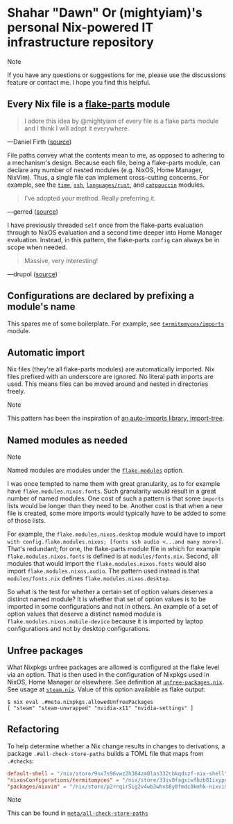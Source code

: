 # Shahar "Dawn" Or (mightyiam)'s personal Nix-powered IT infrastructure repository

> [!NOTE]
> If you have any questions or suggestions for me, please use the discussions feature or contact me.
> I hope you find this helpful.

## Every Nix file is a [flake-parts](https://flake.parts) module

> I adore this idea by @mightyiam of every file is a flake parts module and I think I will adopt it everywhere.

—Daniel Firth ([source](https://x.com/locallycompact/status/1909188620038046038))

File paths convey what the contents mean to me, as opposed to adhering to a mechanism's design.
Because each file, being a flake-parts module, can declare any number of nested modules (e.g. NixOS, Home Manager, NixVim).
Thus, a single file can implement cross-cutting concerns.
For example, see the [`time`](modules/time.nix), [`ssh`](modules/ssh.nix), [`languages/rust`](modules/languages/rust.nix), and [`catppuccin`](modules/catppuccin.nix) modules.

> I’ve adopted your method. Really preferring it.

—gerred ([source](https://x.com/devgerred/status/1909206297532117469))

I have previously threaded `self` once from the flake-parts evaluation through to NixOS evaluation and a second time deeper into Home Manager evaluation.
Instead, in this pattern, the flake-parts `config` can always be in scope when needed.

> Massive, very interesting!

—drupol ([source](https://discourse.nixos.org/t/pattern-every-file-is-a-flake-parts-module/61271/2?u=mightyiam))

## Configurations are declared by prefixing a module's name

This spares me of some boilerplate.
For example, see [`termitomyces/imports`](modules/termitomyces/imports.nix) module.

## Automatic import

Nix files (they're all flake-parts modules) are automatically imported.
Nix files prefixed with an underscore are ignored.
No literal path imports are used.
This means files can be moved around and nested in directories freely.

> [!NOTE]
> This pattern has been the inspiration of [an auto-imports library, import-tree](https://github.com/vic/import-tree).

## Named modules as needed

> [!NOTE]
> Named modules are modules under the [`flake.modules`](https://flake.parts/options/flake-parts-modules.html) option.

I was once tempted to name them with great granularity, as to for example have `flake.modules.nixos.fonts`.
Such granularity would result in a great number of named modules.
One cost of such a pattern is that some `imports` lists would be longer than they need to be.
Another cost is that when a new file is created, some more imports would typically have to be added to some of those lists.

For example, the `flake.modules.nixos.desktop` module would have to import `with config.flake.modules.nixos; [fonts ssh audio <...and many more>]`.
That's redundant; for one, the flake-parts module file in which for example `flake.modules.nixos.fonts` is defined is at `modules/fonts.nix`.
Second, all modules that would import the `flake.modules.nixos.fonts` would also import `flake.modules.nixos.audio`.
The pattern used instead is that `modules/fonts.nix` defines `flake.modules.nixos.desktop`.

So what is the test for whether a certain set of option values deserves a distinct named module?
It is whether that set of option values is to be imported in some configurations and not in others.
An example of a set of option values that deserve a distinct named module is `flake.modules.nixos.mobile-device`
because it is imported by laptop configurations and not by desktop configurations.

## Unfree packages

What Nixpkgs unfree packages are allowed is configured at the flake level via an option.
That is then used in the configuration of Nixpkgs used in NixOS, Home Manager or elsewhere.
See definition at [`unfree-packages.nix`](modules/unfree-packages.nix).
See usage at [`steam.nix`](modules/steam.nix).
Value of this option available as flake output:

```console
$ nix eval .#meta.nixpkgs.allowedUnfreePackages
[ "steam" "steam-unwrapped" "nvidia-x11" "nvidia-settings" ]
```

## Refactoring

To help determine whether a Nix change results in changes to derivations,
a package `.#all-check-store-paths` builds a TOML file that maps from `.#checks`:

```toml
default-shell = "/nix/store/9nx7s96vwz2h384zm8las332cbkqdszf-nix-shell"
"nixosConfigurations/termitomyces" = "/nix/store/33iv0fagxiwfbzb81ixypn14vxl6s468-nixos-system-termitomyces-25.05.20250417.ebe4301"
"packages/nixvim" = "/nix/store/p2rrqir5ig2v4wb3whvb8y0fmdc0kmhk-nixvim"
```

> [!NOTE]
> This can be found in [`meta/all-check-store-paths`](modules/meta/all-check-store-paths.nix)
